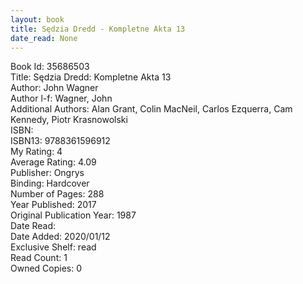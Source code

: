 ```yaml
---
layout: book
title: Sędzia Dredd - Kompletne Akta 13
date_read: None
---
```


Book Id: 35686503<br />
Title: Sędzia Dredd: Kompletne Akta 13<br />
Author: John Wagner<br />
Author l-f: Wagner, John<br />
Additional Authors: Alan Grant, Colin MacNeil, Carlos Ezquerra, Cam Kennedy, Piotr Krasnowolski<br />
ISBN: <br />
ISBN13: 9788361596912<br />
My Rating: 4<br />
Average Rating: 4.09<br />
Publisher: Ongrys<br />
Binding: Hardcover<br />
Number of Pages: 288<br />
Year Published: 2017<br />
Original Publication Year: 1987<br />
Date Read: <br />
Date Added: 2020/01/12<br />
Exclusive Shelf: read<br />
Read Count: 1<br />
Owned Copies: 0<br />

